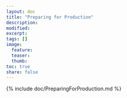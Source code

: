 ```yaml
---
layout: doc
title: "Preparing for Production"
description:
modified:
excerpt:
tags: []
image:
  feature:
  teaser:
  thumb:
toc: true
share: false
---
```


{% include doc/PreparingForProduction.md %}
